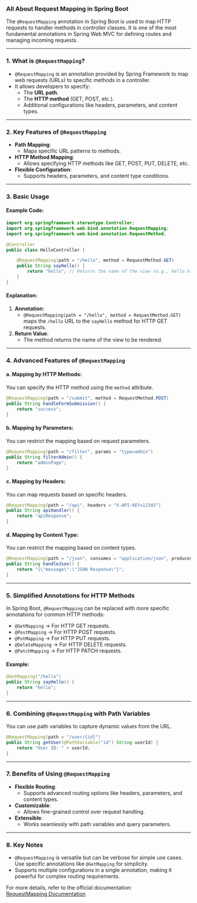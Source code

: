 ### All About Request Mapping in Spring Boot

The `@RequestMapping` annotation in Spring Boot is used to map HTTP requests to handler methods in controller classes. It is one of the most fundamental annotations in Spring Web MVC for defining routes and managing incoming requests.

---

### 1. **What is `@RequestMapping`?**
- `@RequestMapping` is an annotation provided by Spring Framework to map web requests (URLs) to specific methods in a controller.
- It allows developers to specify:
  - The **URL path**.
  - The **HTTP method** (GET, POST, etc.).
  - Additional configurations like headers, parameters, and content types.

---

### 2. **Key Features of `@RequestMapping`**
- **Path Mapping**:
  - Maps specific URL patterns to methods.
- **HTTP Method Mapping**:
  - Allows specifying HTTP methods like GET, POST, PUT, DELETE, etc.
- **Flexible Configuration**:
  - Supports headers, parameters, and content type conditions.

---

### 3. **Basic Usage**

#### Example Code:
```java
import org.springframework.stereotype.Controller;
import org.springframework.web.bind.annotation.RequestMapping;
import org.springframework.web.bind.annotation.RequestMethod;

@Controller
public class HelloController {

    @RequestMapping(path = "/hello", method = RequestMethod.GET)
    public String sayHello() {
        return "hello"; // Returns the name of the view (e.g., hello.html)
    }
}
```

#### Explanation:
1. **Annotation**:
   - `@RequestMapping(path = "/hello", method = RequestMethod.GET)` maps the `/hello` URL to the `sayHello` method for HTTP GET requests.
2. **Return Value**:
   - The method returns the name of the view to be rendered.

---

### 4. **Advanced Features of `@RequestMapping`**

#### a. **Mapping by HTTP Methods**:
You can specify the HTTP method using the `method` attribute.
```java
@RequestMapping(path = "/submit", method = RequestMethod.POST)
public String handleFormSubmission() {
    return "success";
}
```

#### b. **Mapping by Parameters**:
You can restrict the mapping based on request parameters.
```java
@RequestMapping(path = "/filter", params = "type=admin")
public String filterAdmin() {
    return "adminPage";
}
```

#### c. **Mapping by Headers**:
You can map requests based on specific headers.
```java
@RequestMapping(path = "/api", headers = "X-API-KEY=12345")
public String apiHandler() {
    return "apiResponse";
}
```

#### d. **Mapping by Content Type**:
You can restrict the mapping based on content types.
```java
@RequestMapping(path = "/json", consumes = "application/json", produces = "application/json")
public String handleJson() {
    return "{\"message\":\"JSON Response\"}";
}
```

---

### 5. **Simplified Annotations for HTTP Methods**
In Spring Boot, `@RequestMapping` can be replaced with more specific annotations for common HTTP methods:
- `@GetMapping` → For HTTP GET requests.
- `@PostMapping` → For HTTP POST requests.
- `@PutMapping` → For HTTP PUT requests.
- `@DeleteMapping` → For HTTP DELETE requests.
- `@PatchMapping` → For HTTP PATCH requests.

#### Example:
```java
@GetMapping("/hello")
public String sayHello() {
    return "hello";
}
```

---

### 6. **Combining `@RequestMapping` with Path Variables**
You can use path variables to capture dynamic values from the URL.
```java
@RequestMapping(path = "/user/{id}")
public String getUser(@PathVariable("id") String userId) {
    return "User ID: " + userId;
}
```

---

### 7. **Benefits of Using `@RequestMapping`**
- **Flexible Routing**:
  - Supports advanced routing options like headers, parameters, and content types.
- **Customizable**:
  - Allows fine-grained control over request handling.
- **Extensible**:
  - Works seamlessly with path variables and query parameters.

---

### 8. **Key Notes**
- `@RequestMapping` is versatile but can be verbose for simple use cases. Use specific annotations like `@GetMapping` for simplicity.
- Supports multiple configurations in a single annotation, making it powerful for complex routing requirements.

For more details, refer to the official documentation:  
[RequestMapping Documentation](https://docs.spring.io/spring-framework/docs/current/javadoc-api/org/springframework/web/bind/annotation/RequestMapping.html)

